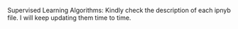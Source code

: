 Supervised Learning Algorithms:
Kindly check the description of each ipnyb file. I will keep updating them time to time. 
